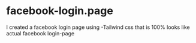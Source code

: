# facebook-login.page
I created a facebook login page using -Tailwind css  that is 100% looks like actual facebook login-page
